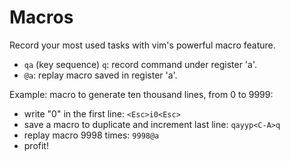 Macros
======

Record your most used tasks with vim's powerful macro feature.

- `qa` (key sequence) `q`: record command under register 'a'.
- `@a`: replay macro saved in register 'a'.

Example: macro to generate ten thousand lines, from 0 to 9999:

- write "0" in the first line: `<Esc>i0<Esc>`
- save a macro to duplicate and increment last line: `qayyp<C-A>q`
- replay macro 9998 times: `9998@a`
- profit!

